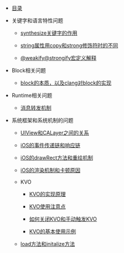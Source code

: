 
* [目录](README.md)


* 关键字和语言特性问题

    * [synthesize关键字的作用](lang_feature/synthesize关键字的作用.md)

    * [string属性用copy和strong修饰符时的不同](/lang_feature/string属性用copy和strong修饰符时的不同.md)

    * [@weakify@strongify宏定义解释](/lang_feature/@weakify@strongify宏定义解释.md)

* Block相关问题

    * [block的本质，以及clang对block的实现](/block/block的本质.md)

* Runtime相关问题

    * [消息转发机制](/runtime/消息转发机制.md)

* 系统框架和系统机制的问题

    * [UIView和CALayer之间的关系](/system_feature/UIView和CALayer的关系)

    * [iOS的事件传递链和响应链](/system_feature/iOS的事件传递链和响应链.md)

    * [iOS的drawRect方法和重绘机制](/system_feature/iOS的drawRect方法和重绘机制.md)

    * [iOS的渲染机制和卡顿原因](/system_feature/渲染机制和卡顿原因.md)

    * KVO

        * [KVO的实现原理](/system_feature/KVO/KVO的实现原理.md)

        * [KVO使用注意点](/system_feature/KVO/KVO使用注意点.md)

        * [如何关闭KVO和手动触发KVO](/system_feature/KVO/如何关闭KVO和手动触发KVO.md)

        * [KVO的基本使用示例](/system_feature/KVO/KVO的基本使用.md)

    * [load方法和initalize方法](/system/feature/load方法和initalize方法.md)